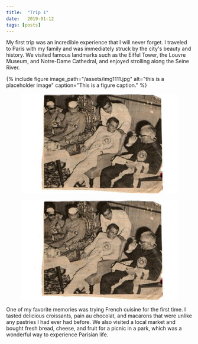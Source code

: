 ```yaml
---
title:  "Trip 1"
date:   2019-01-12
tags: [posts]
---
```



My first trip was an incredible experience that I will never forget. I traveled to Paris with my family and was immediately struck by the city's beauty and history. We visited famous landmarks such as the Eiffel Tower, the Louvre Museum, and Notre-Dame Cathedral, and enjoyed strolling along the Seine River.



{% include figure image_path="/assets/img1111.jpg" alt="this is a placeholder image" caption="This is a figure caption." %}


<figure>
  <img src="https://github.com/hajm0la/media/blob/main/assets/img1111.jpg" alt="this is a placeholder image">
</figure>


<figure>
  <img src="/assets/img1111.jpg">
</figure>



One of my favorite memories was trying French cuisine for the first time. I tasted delicious croissants, pain au chocolat, and macarons that were unlike any pastries I had ever had before. We also visited a local market and bought fresh bread, cheese, and fruit for a picnic in a park, which was a wonderful way to experience Parisian life.

